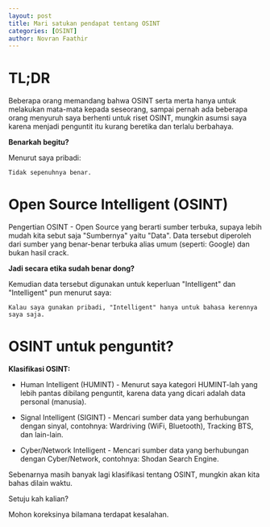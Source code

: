 ```yaml
---
layout: post
title: Mari satukan pendapat tentang OSINT
categories: [OSINT]
author: Novran Faathir
---
```


# TL;DR
Beberapa orang memandang bahwa OSINT serta merta hanya untuk melakukan mata-mata kepada seseorang, sampai pernah ada beberapa orang menyuruh saya berhenti untuk riset OSINT, mungkin asumsi saya karena menjadi penguntit itu kurang beretika dan terlalu berbahaya.

**Benarkah begitu?**

Menurut saya pribadi:
```
Tidak sepenuhnya benar.
```

# Open Source Intelligent (OSINT)
Pengertian OSINT - Open Source yang berarti sumber terbuka, supaya lebih mudah kita sebut saja "Sumbernya" yaitu "Data".
Data tersebut diperoleh dari sumber yang benar-benar terbuka alias umum (seperti: Google) dan bukan hasil crack.

**Jadi secara etika sudah benar dong?**

Kemudian data tersebut digunakan untuk keperluan "Intelligent" dan "Intelligent" pun menurut saya:
```
Kalau saya gunakan pribadi, "Intelligent" hanya untuk bahasa kerennya saya saja.
```

# OSINT untuk penguntit?

**Klasifikasi OSINT:**
- Human Intelligent (HUMINT) - Menurut saya kategori HUMINT-lah yang lebih pantas dibilang penguntit, karena data yang dicari adalah data personal (manusia).

- Signal Intelligent (SIGINT) - Mencari sumber data yang berhubungan dengan sinyal, contohnya: Wardriving (WiFi, Bluetooth), Tracking BTS, dan lain-lain.

- Cyber/Network Intelligent - Mencari sumber data yang berhubungan dengan Cyber/Network, contohnya: Shodan Search Engine.

Sebenarnya masih banyak lagi klasifikasi tentang OSINT, mungkin akan kita bahas dilain waktu.

Setuju kah kalian?

Mohon koreksinya bilamana terdapat kesalahan.
